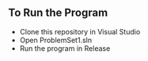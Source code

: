 ## To Run the Program
- Clone this repository in Visual Studio
- Open ProblemSet1.sln
- Run the program in Release 

